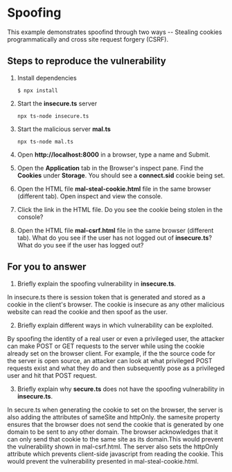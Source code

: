 # Spoofing

This example demonstrates spoofind through two ways -- Stealing cookies programmatically and cross site request forgery (CSRF).

## Steps to reproduce the vulnerability

1. Install dependencies

    `$ npx install`

2. Start the **insecure.ts** server

    `npx ts-node insecure.ts`

3. Start the malicious server **mal.ts**

    `npx ts-node mal.ts`

4. Open __http://localhost:8000__ in a browser, type a name and Submit.

5. Open the __Application__ tab in the Browser's inspect pane. Find the __Cookies__ under __Storage__. You should see a __connect.sid__ cookie being set.

6. Open the HTML file __mal-steal-cookie.html__ file in the same browser (different tab). Open inspect and view the console.

7. Click the link in the HTML file. Do you see the cookie being stolen in the console?

8. Open the HTML file __mal-csrf.html__ file in the same browser (different tab). What do you see if the user has not logged out of **insecure.ts**? What do you see if the user has logged out? 


## For you to answer

1. Briefly explain the spoofing vulnerability in **insecure.ts**.

In insecure.ts there is session token that is generated and stored as a cookie in the client's browser. The cookie is insecure as any other malicious website can read the cookie and then spoof as the user.

2. Briefly explain different ways in which vulnerability can be exploited.

By spoofing the identity of a real user or even a privileged user, the attacker can make POST or GET requests to the server while using the cookie already set on the browser client. For example, if the the source code for the server is open source, an attacker can look at what privileged POST requests exist and what they do and then subsequently pose as a privileged user and hit that POST request.

3. Briefly explain why **secure.ts** does not have the spoofing vulnerability in **insecure.ts**.

In secure.ts when generating the cookie to set on the browser, the server is also adding the attributes of sameSite and httpOnly. the samesite property ensures that the browser does not send the cookie that is generated by one domain to be sent to any other domain. The browser acknowledges that it can only send that cookie to the same site as its domain.This would prevent the vulnerability shown in mal-csrf.html. The server also sets the httpOnly attribute which prevents client-side javascript from reading the cookie. This would prevent the vulnerability presented in mal-steal-cookie.html.
